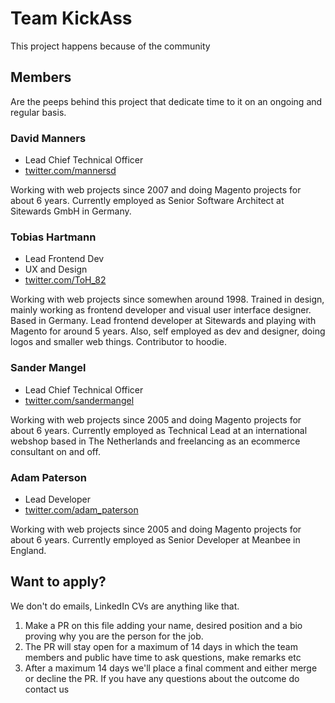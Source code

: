 # Team KickAss

This project happens because of the community

## Members

Are the peeps behind this project that dedicate time to it on an ongoing and regular basis.

### David Manners
- Lead Chief Technical Officer
- [twitter.com/mannersd](https://twitter.com/mannersd)

Working with web projects since 2007 and doing Magento projects for about 6 years. Currently employed as Senior Software Architect at Sitewards GmbH in Germany.

### Tobias Hartmann
- Lead Frontend Dev
- UX and Design
- [twitter.com/ToH_82](https://twitter.com/toh_82)

Working with web projects since somewhen around 1998. Trained in design, mainly working as frontend developer and visual user interface designer. Based in Germany. Lead frontend developer at Sitewards and playing with Magento for around 5 years. Also, self employed as dev and designer, doing logos and smaller web things. Contributor to hoodie.

### Sander Mangel
- Lead Chief Technical Officer
- [twitter.com/sandermangel](https://twitter.com/sandermangel)

Working with web projects since 2005 and doing Magento projects for about 6 years. Currently employed as Technical Lead at an international webshop based in The Netherlands and freelancing as an ecommerce consultant on and off.

### Adam Paterson
- Lead Developer
- [twitter.com/adam_paterson](https://twitter.com/adam_paterson)

Working with web projects since 2005 and doing Magento projects for about 6 years. Currently employed as Senior Developer at Meanbee in England.

## Want to apply?
We don't do emails, LinkedIn CVs are anything like that. 

1. Make a PR on this file adding your name, desired position and a bio proving why you are the person for the job.
2. The PR will stay open for a maximum of 14 days in which the team members and public have time to ask questions, make remarks etc
3. After a maximum 14 days we'll place a final comment and either merge or decline the PR. If you have any questions about the outcome do contact us
